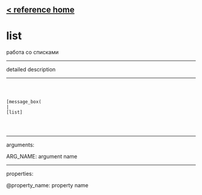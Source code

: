 [< reference home](ceammc_lib.html)
---

# list


работа со списками

---

detailed description
<br>


---


```



[message_box(                                 
|
[list]


            
```

---
arguments:

ARG_NAME: argument name<br>

---
properties:

@property_name: property name<br>

